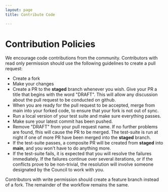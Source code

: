 ```yaml
---
layout: page
title: Contribute Code

---
```


# Contribution Policies

We encourage code contributions from the community. Contributors with
read only permission should use the following guidelines to create a
pull request:

- Create a fork
- Make your changes
- Create a PR to the **staged** branch whenever you wish.
  Give your PR a title that begins with the word "DRAFT".
  This will allow any discussion about the pull
  request to be conducted on github.
- When you are ready for the pull request to be accepted, merge from main
into your forked code, to ensure that your fork is not out of sync.
- Run a local version of your test suite and make sure everything
passes.
- Make sure your latest commit has been pushed.
- Remove "DRAFT" from your pull request name. If no further problems
are found, fhis will cause the PR
to be merged. The test-suite is run at night if one of more
PR have been merged into the **staged** branch.
- If the test-suite passes, a composite PR will be created from
**staged** into **main**, and you won't have to do anything more.
- If the test-suite fails, it is expected that you will resolve the
  failures immediately. If the failures continue over several
  iterations, or if the conflicts prove to be non-trivial, the
  resolution will involve someone designated by the Council to work
  with you.

Contributors with write permission should create a feature branch
instead of a fork. The remainder of the workflow remains the same.


